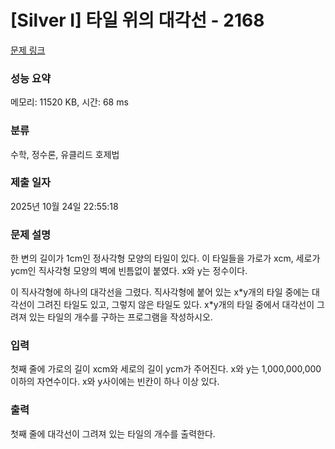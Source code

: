 # [Silver I] 타일 위의 대각선 - 2168 

[문제 링크](https://www.acmicpc.net/problem/2168) 

### 성능 요약

메모리: 11520 KB, 시간: 68 ms

### 분류

수학, 정수론, 유클리드 호제법

### 제출 일자

2025년 10월 24일 22:55:18

### 문제 설명

<p>한 변의 길이가 1cm인 정사각형 모양의 타일이 있다. 이 타일들을 가로가 xcm, 세로가 ycm인 직사각형 모양의 벽에 빈틈없이 붙였다. x와 y는 정수이다.</p>

<p>이 직사각형에 하나의 대각선을 그렸다. 직사각형에 붙어 있는 x*y개의 타일 중에는 대각선이 그려진 타일도 있고, 그렇지 않은 타일도 있다. x*y개의 타일 중에서 대각선이 그려져 있는 타일의 개수를 구하는 프로그램을 작성하시오.</p>

<p> </p>

### 입력 

 <p>첫째 줄에 가로의 길이 xcm와 세로의 길이 ycm가 주어진다. x와 y는 1,000,000,000 이하의 자연수이다. x와 y사이에는 빈칸이 하나 이상 있다.</p>

### 출력 

 <p>첫째 줄에 대각선이 그려져 있는 타일의 개수를 출력한다.</p>


